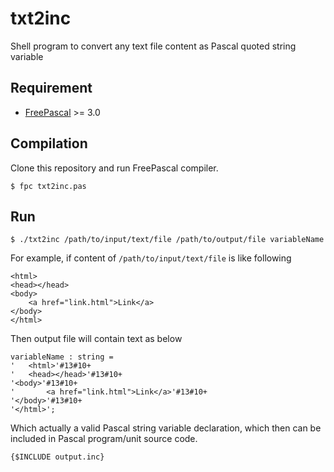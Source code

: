# txt2inc
Shell program to convert any text file content as Pascal quoted string variable

## Requirement

- [FreePascal](https://www.freepascal.org/) >= 3.0

## Compilation

Clone this repository and run FreePascal compiler.

```
$ fpc txt2inc.pas
```

## Run

```
$ ./txt2inc /path/to/input/text/file /path/to/output/file variableName
```

For example, if content of `/path/to/input/text/file` is like following

```
<html>
<head></head>
<body>
    <a href="link.html">Link</a>
</body>
</html>
```

Then output file will contain text as below

```
variableName : string =
'   <html>'#13#10+
'   <head></head>'#13#10+
'<body>'#13#10+
'       <a href="link.html">Link</a>'#13#10+
'</body>'#13#10+
'</html>';
```

Which actually a valid Pascal string variable declaration, which then can be
included in Pascal program/unit source code.

```
{$INCLUDE output.inc}
```
